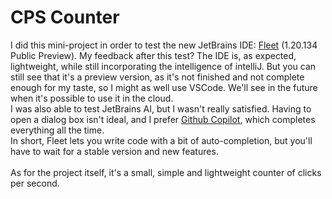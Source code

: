 # CPS Counter
I did this mini-project in order to test the new JetBrains IDE: [Fleet](https://www.jetbrains.com/fleet/) (1.20.134 Public Preview). My feedback after this test? The IDE is, as expected, lightweight, while still incorporating the intelligence of intelliJ. But you can still see that it's a preview version, as it's not finished and not complete enough for my taste, so I might as well use VSCode. We'll see in the future when it's possible to use it in the cloud. <br>
I was also able to test JetBrains AI, but I wasn't really satisfied. Having to open a dialog box isn't ideal, and I prefer [Github Copilot](https://github.com/features/copilot), which completes everything all the time.<br>
In short, Fleet lets you write code with a bit of auto-completion, but you'll have to wait for a stable version and new features.
<br><br>
As for the project itself, it's a small, simple and lightweight counter of clicks per second.